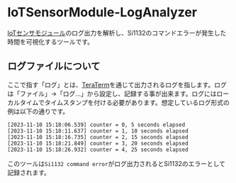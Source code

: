 # IoTSensorModule-LogAnalyzer
[IoTセンサモジュール](https://github.com/Pluslab/iot-sensor-module)のログ出力を解析し、Si1132のコマンドエラーが発生した時間を可視化するツールです。

## ログファイルについて
ここで指す「ログ」とは、[TeraTerm](https://forest.watch.impress.co.jp/library/software/utf8teraterm/)を通じて出力されるログを指します。ログは「ファイル」→「ログ...」から設定し、記録する事が出来ます。ログにはローカルタイムでタイムスタンプを付ける必要があります。想定しているログ形式の例は以下の通りです。

```log
[2023-11-10 15:18:06.539] counter = 0, 5 seconds elapsed
[2023-11-10 15:18:11.637] counter = 1, 10 seconds elapsed
[2023-11-10 15:18:16.735] counter = 2, 15 seconds elapsed
[2023-11-10 15:18:21.849] counter = 3, 20 seconds elapsed
[2023-11-10 15:18:26.932] counter = 4, 25 seconds elapsed
```

このツールは`Si1132 command error`がログ出力されるとSi1132のエラーとして記録されます。